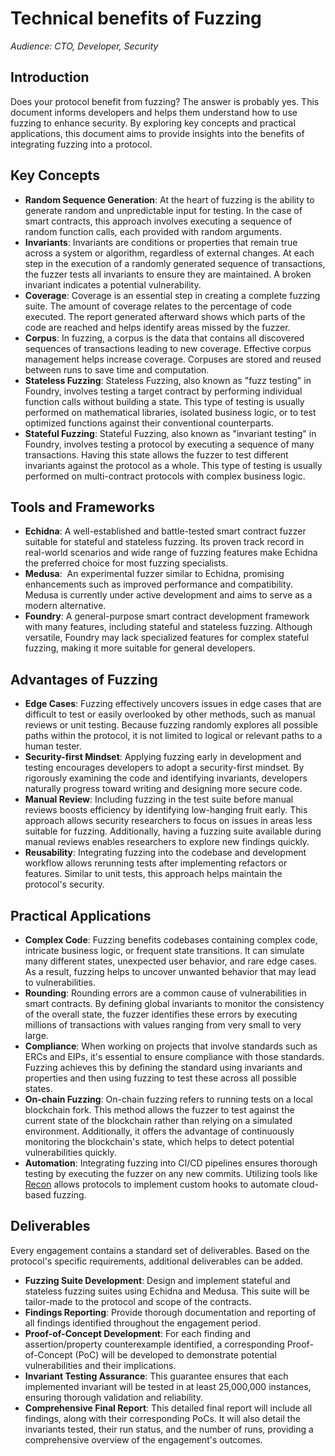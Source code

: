 # Technical benefits of Fuzzing
*Audience: CTO, Developer, Security*

## Introduction
Does your protocol benefit from fuzzing? The answer is probably yes. This document informs developers and helps them understand how to use fuzzing to enhance security. By exploring key concepts and practical applications, this document aims to provide insights into the benefits of integrating fuzzing into a protocol.
## Key Concepts
- **Random Sequence Generation**: At the heart of fuzzing is the ability to generate random and unpredictable input for testing. In the case of smart contracts, this approach involves executing a sequence of random function calls, each provided with random arguments.
- **Invariants**: Invariants are conditions or properties that remain true across a system or algorithm, regardless of external changes. At each step in the execution of a randomly generated sequence of transactions, the fuzzer tests all invariants to ensure they are maintained. A broken invariant indicates a potential vulnerability.
- **Coverage**: Coverage is an essential step in creating a complete fuzzing suite. The amount of coverage relates to the percentage of code executed. The report generated afterward shows which parts of the code are reached and helps identify areas missed by the fuzzer.
- **Corpus**: In fuzzing, a corpus is the data that contains all discovered sequences of transactions leading to new coverage. Effective corpus management helps increase coverage. Corpuses are stored and reused between runs to save time and computation.
- **Stateless Fuzzing**: Stateless Fuzzing, also known as "fuzz testing" in Foundry, involves testing a target contract by performing individual function calls without building a state. This type of testing is usually performed on mathematical libraries, isolated business logic, or to test optimized functions against their conventional counterparts.
- **Stateful Fuzzing**: Stateful Fuzzing, also known as "invariant testing" in Foundry, involves testing a protocol by executing a sequence of many transactions. Having this state allows the fuzzer to test different invariants against the protocol as a whole. This type of testing is usually performed on multi-contract protocols with complex business logic.

## Tools and Frameworks
- **Echidna**: A well-established and battle-tested smart contract fuzzer suitable for stateful and stateless fuzzing. Its proven track record in real-world scenarios and wide range of fuzzing features make Echidna the preferred choice for most fuzzing specialists.
- **Medusa**:  An experimental fuzzer similar to Echidna, promising enhancements such as improved performance and compatibility. Medusa is currently under active development and aims to serve as a modern alternative.
- **Foundry**: A general-purpose smart contract development framework with many features, including stateful and stateless fuzzing. Although versatile, Foundry may lack specialized features for complex stateful fuzzing, making it more suitable for general developers.

## Advantages of Fuzzing
- **Edge Cases**: Fuzzing effectively uncovers issues in edge cases that are difficult to test or easily overlooked by other methods, such as manual reviews or unit testing. Because fuzzing randomly explores all possible paths within the protocol, it is not limited to logical or relevant paths to a human tester.
- **Security-first Mindset**: Applying fuzzing early in development and testing encourages developers to adopt a security-first mindset. By rigorously examining the code and identifying invariants, developers naturally progress toward writing and designing more secure code. 
- **Manual Review**: Including fuzzing in the test suite before manual reviews boosts efficiency by identifying low-hanging fruit early. This approach allows security researchers to focus on issues in areas less suitable for fuzzing. Additionally, having a fuzzing suite available during manual reviews enables researchers to explore new findings quickly.
- **Reusability**: Integrating fuzzing into the codebase and development workflow allows rerunning tests after implementing refactors or features. Similar to unit tests, this approach helps maintain the protocol's security.

## Practical Applications
- **Complex Code**: Fuzzing benefits codebases containing complex code, intricate business logic, or frequent state transitions. It can simulate many different states, unexpected user behavior, and rare edge cases. As a result, fuzzing helps to uncover unwanted behavior that may lead to vulnerabilities.
- **Rounding**: Rounding errors are a common cause of vulnerabilities in smart contracts. By defining global invariants to monitor the consistency of the overall state, the fuzzer identifies these errors by executing millions of transactions with values ranging from very small to very large.
- **Compliance**: When working on projects that involve standards such as ERCs and EIPs, it's essential to ensure compliance with those standards. Fuzzing achieves this by defining the standard using invariants and properties and then using fuzzing to test these across all possible states.
- **On-chain Fuzzing**: On-chain fuzzing refers to running tests on a local blockchain fork. This method allows the fuzzer to test against the current state of the blockchain rather than relying on a simulated environment. Additionally, it offers the advantage of continuously monitoring the blockchain's state, which helps to detect potential vulnerabilities quickly.
- **Automation**: Integrating fuzzing into CI/CD pipelines ensures thorough testing by executing the fuzzer on any new commits. Utilizing tools like [Recon](https://getrecon.xyz/) allows protocols to implement custom hooks to automate cloud-based fuzzing.

## Deliverables
Every engagement contains a standard set of deliverables. Based on the protocol's specific requirements, additional deliverables can be added.
- **Fuzzing Suite Development**: Design and implement stateful and stateless fuzzing suites using Echidna and Medusa. This suite will be tailor-made to the protocol and scope of the contracts.
- **Findings Reporting**: Provide thorough documentation and reporting of all findings identified throughout the engagement period.
- **Proof-of-Concept Development**: For each finding and assertion/property counterexample identified, a corresponding Proof-of-Concept (PoC) will be developed to demonstrate potential vulnerabilities and their implications.
- **Invariant Testing Assurance**: This guarantee ensures that each implemented invariant will be tested in at least 25,000,000 instances, ensuring thorough validation and reliability.
- **Comprehensive Final Report**: This detailed final report will include all findings, along with their corresponding PoCs. It will also detail the invariants tested, their run status, and the number of runs, providing a comprehensive overview of the engagement's outcomes.
